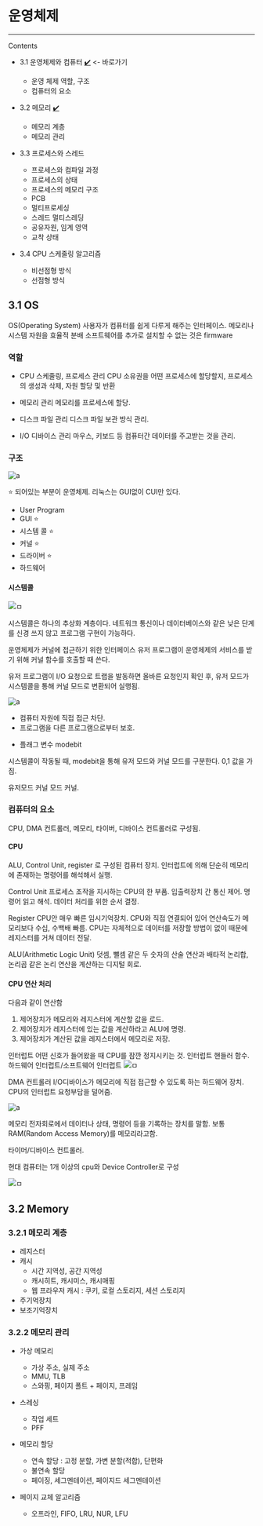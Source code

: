 # 운영체제

<hr>
Contents

- 3.1 운영체제와 컴퓨터 [:heavy_check_mark:](#31-os) <- 바로가기
  - 운영 체제 역할, 구조
  - 컴퓨터의 요소

- 3.2 메모리 [:heavy_check_mark:](#32-memory)
  - 메모리 계층
  - 메모리 관리

- 3.3 프로세스와 스레드
  - 프로세스와 컴파일 과정
  - 프로세스의 상태
  - 프로세스의 메모리 구조
  - PCB
  - 멀티프로세싱
  - 스레드 멀티스레딩
  - 공유자원, 임계 영역
  - 교착 상태
- 3.4 CPU 스케줄링 알고리즘
  - 비선점형 방식
  - 선점형 방식


## 3.1 OS

OS(Operating System)
사용자가 컴퓨터를 쉽게 다루게 해주는 인터페이스. 메모리나 시스템 자원을 효율적 분배
소프트웨어를 추가로 설치할 수 없는 것은 firmware

### 역할

- CPU 스케줄링, 프로세스 관리
  CPU 소유권을 어떤 프로세스에 할당할지, 프로세스의 생성과 삭제, 자원 할당 및 반환

- 메모리 관리
  메모리를 프로세스에 할당.

- 디스크 파일 관리
  디스크 파일 보관 방식 관리.

- I/O 디바이스 관리
  마우스, 키보드 등 컴퓨터간 데이터를 주고받는 것을 관리.

### 구조

![a](./src/%EB%A7%A4%EC%9A%B4%EC%83%88%EC%9A%B0%EA%B9%A11.png)

:star: 되어있는 부분이 운영체제. 리눅스는 GUI없이 CUI만 있다. 

- User Program
- GUI :star:
- 시스템 콜 :star:
- 커널 :star: 
- 드라이버 :star:
- 하드웨어


#### 시스템콜

![ㅁ](./src/%EB%A7%A4%EC%9A%B4%EC%83%88%EC%9A%B0%EA%B9%A12.png)

시스템콜은 하나의 추상화 계층이다.
네트워크 통신이나 데이터베이스와 같은 낮은 단계를 신경 쓰지 않고 프로그램 구현이 가능하다.

운영체제가 커널에 접근하기 위한 인터페이스
유저 프로그램이 운영체제의 서비스를 받기 위해 커널 함수를 호출할 때 쓴다. 

유저 프로그램이 I/O 요청으로 트랩을 발동하면 올바른 요청인지 확인 후, 유저 모드가 시스템콜을 통해 커널 모드로 변환되어 실행됨.

![a](./src/%EB%A7%A4%EC%9A%B4%EC%83%88%EC%9A%B0%EA%B9%A16.png)
- 컴퓨터 자원에 직접 접근 차단.
- 프로그램을 다른 프로그램으로부터 보호.
  
* 플래그 변수 modebit

시스템콜이 작동될 때, modebit을 통해 유저 모드와 커널 모드를 구분한다. 0,1 값을 가짐.

유저모드 커널 모드 커널.

### 컴퓨터의 요소

CPU, DMA 컨트롤러, 메모리, 타이버, 디바이스 컨트롤러로 구성됨.


#### CPU

ALU, Control Unit, register 로 구성된 컴퓨터 장치.
인터럽트에 의해 단순히 메모리에 존재하는 명령어를 해석해서 실행.

Control Unit 
  프로세스 조작을 지시하는 CPU의 한 부품. 입출력장치 간 통신 제어. 명령어 읽고 해석. 데이터 처리를 위한 순서 결정.

Register
  CPU안 매우 빠른 임시기억장치. CPU와 직접 연결되어 있어 연산속도가 메모리보다 수십, 수백배 빠름.
  CPU는 자체적으로 데이터를 저장할 방법이 없이 때문에 레지스터를 거쳐 데이터 전달.

ALU(Arithmetic Logic Unit)
  덧셈, 뺄셈 같은 두 숫자의 산술 연산과 배타적 논리합, 논리곱 같은 논리 연산을 계산하는 디지털 회로.  


#### CPU 연산 처리

다음과 같이 연산함

1. 제어장치가 메모리와 레지스터에 계산할 값을 로드.
2. 제어장치가 레지스터에 있는 값을 계산하라고 ALU에 명령.
3. 제어장치가 계산된 값을 레지스터에서 메모리로 저장.


인터럽트 
  어떤 신호가 들어왔을 때 CPU를 잠깐 정지시키는 것. 
  인터럽트 핸들러 함수.
  하드웨어 인터럽트/소프트웨어 인터럽트
![ㅁ](./src/%EB%A7%A4%EC%9A%B4%EC%83%88%EC%9A%B0%EA%B9%A14.png)

DMA 컨트롤러
  I/O디바이스가 메모리에 직접 접근할 수 있도록 하는 하드웨어 장치.
  CPU의 인터럽트 요청부담을 덜어줌. 

![a](./src/%EB%A7%A4%EC%9A%B4%EC%83%88%EC%9A%B0%EA%B9%A15.png)

메모리
  전자회로에서 데이터나 상태, 명령어 등을 기록하는 장치를 말함. 보통 RAM(Random Access Memory)를 메모리라고함. 

타이머/디바이스 컨트롤러.


현대 컴퓨터는 1개 이상의 cpu와 Device Controller로 구성

![ㅁ](./src/%EB%A7%A4%EC%9A%B4%EC%83%88%EC%9A%B0%EA%B9%A13.png)




## 3.2 Memory

### 3.2.1 메모리 계층

- 레지스터
- 캐시
  - 시간 지역성, 공간 지역성
  - 캐시히트, 캐시미스, 캐시매핑
  - 웹 프라우저 캐시 : 쿠키, 로컬 스토리지, 세션 스토리지
- 주기억장치
- 보조기억장치

### 3.2.2 메모리 관리


- 가상 메모리
  - 가상 주소, 실제 주소
  - MMU, TLB
  - 스와핑, 페이지 폴트 + 페이지, 프레임

- 스레싱
  - 작업 세트
  - PFF

- 메모리 할당
  - 연속 할당 : 고정 분할, 가변 분할(적합), 단편화
  - 불연속 할당
  - 페이징, 세그멘테이션, 페이지드 세그멘테이션

- 페이지 교체 알고리즘
  - 오프라인, FIFO, LRU, NUR, LFU





